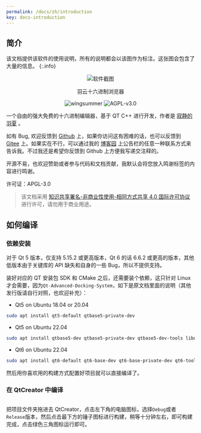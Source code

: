 ```yaml
---
permalink: /docs/zh/introduction
key: docs-introduction
---
```


## 简介

该文档提供该软件的使用说明，所有的说明都会以该图作为标注。这张图会包含了大量的信息。
{:.info}

<p align="center">
<img alt="软件截图" src="{{site.url}}/assets/images/screenshot.png" />
<p align="center">羽云十六进制浏览器</p>
</p>

<p align="center">
<img alt="wingsummer" src="{{site.url}}/assets/images/authorband.svg" />
<img alt="AGPL-v3.0" src="{{site.url}}/assets/images/licenseband.svg" />
</p>

一个自由的强大免费的十六进制编辑器，基于 QT C++ 进行开发，作者是 [寂静的羽夏](https://www.cnblogs.com/wingsummer) 。

如有 Bug, 欢迎反馈到 [Github](https://github.com/Wing-summer/WingHexExplorer2/issues) 上，如果你访问这有困难的话，也可以反馈到 [Gitee](https://gitee.com/wing-cloud/WingHexExplorer2/issues) 上。如果实在不行，可以通过我的 [博客园](https://www.cnblogs.com/wingsummer) 上公告栏的任意一种联系方式来告诉我。不过我还是希望你反馈到 Github 上方便我写递交注释的。

开源不易，也欢迎赞助或者参与代码和文档贡献，我默认会将您放入鸣谢标签的内容进行鸣谢。

许可证：APGL-3.0

> 该文档采用 [知识共享署名-非商业性使用-相同方式共享 4.0 国际许可协议](http://creativecommons.org/licenses/by-nc-sa/4.0/) 进行许可，请勿用于商业用途。

## 如何编译

### 依赖安装

对于 Qt 5 版本，仅支持 5.15.2 或更高版本，Qt 6 的话 6.6.2 或更高的版本，其他低版本由于关键库的 API 缺失和自身的一些 Bug，所以不提供支持。

装好对应的 QT 安装包 SDK 和 CMake 之后，还需要装个依赖，这只针对 Linux 才会需要，因为`Qt-Advanced-Docking-System`，如下是原文档里面的说明（其他发行版请自行对照，也欢迎补充）：

- Qt5 on Ubuntu 18.04 or 20.04

```bash
sudo apt install qt5-default qtbase5-private-dev
```

- Qt5 on Ubuntu 22.04

```bash
sudo apt install qtbase5-dev qtbase5-private-dev qtbase5-dev-tools libqt5svg5 libqt5qml5 qtdeclarative5-dev
```

- Qt6 on Ubuntu 22.04

```bash
sudo apt install qt6-default qt6-base-dev qt6-base-private-dev qt6-tools-dev libqt6svg6 qt6-qtdeclarative
```

然后用你喜欢用的构建方式配置好项目就可以直接编译了。

### 在 QtCreator 中编译

<p align="center">
<img alt="" src="{{site.url}}/assets/markdown-pic/introduction/image-20241009012251972.png" />
</p>

把项目文件夹拖进去 QtCreator，点击左下角的电脑图标，选择`Debug`或者`Release`版本，然后点击最下方的锤子图标进行构建，稍等十分钟左右，即可构建完成，点击绿色三角图标运行即可。
